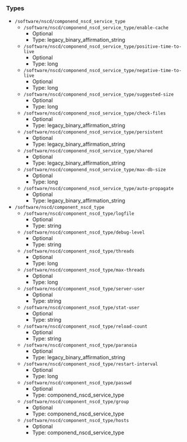 
### Types

 - `/software/nscd/componend_nscd_service_type`
    - `/software/nscd/componend_nscd_service_type/enable-cache`
        - Optional
        - Type: legacy_binary_affirmation_string
    - `/software/nscd/componend_nscd_service_type/positive-time-to-live`
        - Optional
        - Type: long
    - `/software/nscd/componend_nscd_service_type/negative-time-to-live`
        - Optional
        - Type: long
    - `/software/nscd/componend_nscd_service_type/suggested-size`
        - Optional
        - Type: long
    - `/software/nscd/componend_nscd_service_type/check-files`
        - Optional
        - Type: legacy_binary_affirmation_string
    - `/software/nscd/componend_nscd_service_type/persistent`
        - Optional
        - Type: legacy_binary_affirmation_string
    - `/software/nscd/componend_nscd_service_type/shared`
        - Optional
        - Type: legacy_binary_affirmation_string
    - `/software/nscd/componend_nscd_service_type/max-db-size`
        - Optional
        - Type: long
    - `/software/nscd/componend_nscd_service_type/auto-propagate`
        - Optional
        - Type: legacy_binary_affirmation_string
 - `/software/nscd/component_nscd_type`
    - `/software/nscd/component_nscd_type/logfile`
        - Optional
        - Type: string
    - `/software/nscd/component_nscd_type/debug-level`
        - Optional
        - Type: string
    - `/software/nscd/component_nscd_type/threads`
        - Optional
        - Type: long
    - `/software/nscd/component_nscd_type/max-threads`
        - Optional
        - Type: long
    - `/software/nscd/component_nscd_type/server-user`
        - Optional
        - Type: string
    - `/software/nscd/component_nscd_type/stat-user`
        - Optional
        - Type: string
    - `/software/nscd/component_nscd_type/reload-count`
        - Optional
        - Type: string
    - `/software/nscd/component_nscd_type/paranoia`
        - Optional
        - Type: legacy_binary_affirmation_string
    - `/software/nscd/component_nscd_type/restart-interval`
        - Optional
        - Type: long
    - `/software/nscd/component_nscd_type/passwd`
        - Optional
        - Type: componend_nscd_service_type
    - `/software/nscd/component_nscd_type/group`
        - Optional
        - Type: componend_nscd_service_type
    - `/software/nscd/component_nscd_type/hosts`
        - Optional
        - Type: componend_nscd_service_type
